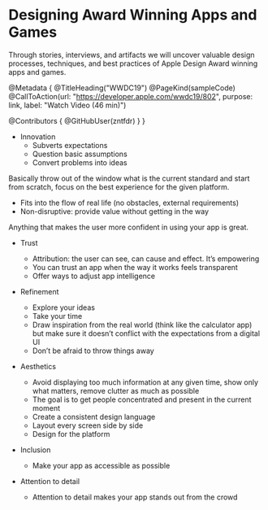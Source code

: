 # Designing Award Winning Apps and Games

Through stories, interviews, and artifacts we will uncover valuable design processes, techniques, and best practices of Apple Design Award winning apps and games.

@Metadata {
   @TitleHeading("WWDC19")
   @PageKind(sampleCode)
   @CallToAction(url: "https://developer.apple.com/wwdc19/802", purpose: link, label: "Watch Video (46 min)")

   @Contributors {
      @GitHubUser(zntfdr)
   }
}



- Innovation
  - Subverts expectations
  - Question basic assumptions
  - Convert problems into ideas

Basically throw out of the window what is the current standard and start from scratch, focus on the best experience for the given platform.

- Fits into the flow of real life (no obstacles, external requirements)
- Non-disruptive: provide value without getting in the way

Anything that makes the user more confident in using your app is great.

- Trust
  - Attribution: the user can see, can cause and effect. It’s empowering
  - You can trust an app when the way it works feels transparent
  - Offer ways to adjust app intelligence

- Refinement
  - Explore your ideas
  - Take your time
  - Draw inspiration from the real world (think like the calculator app) but make sure it doesn’t conflict with the expectations from a digital UI
  - Don’t be afraid to throw things away

- Aesthetics
  - Avoid displaying too much information at any given time, show only what matters, remove clutter as much as possible
  - The goal is to get people concentrated and present in the current moment
  - Create a consistent design language 
  - Layout every screen side by side 
  - Design for the platform

- Inclusion
  - Make your app as accessible as possible

- Attention to detail
  - Attention to detail makes your app stands out from the crowd
